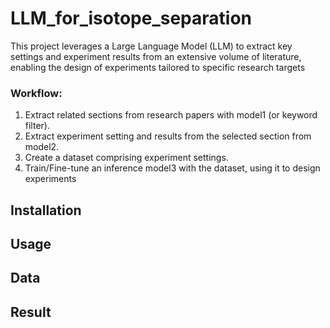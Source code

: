 # LLM_for_isotope_separation

This project leverages a Large Language Model (LLM) to extract key settings and experiment results from an extensive volume of literature, enabling the design of experiments tailored to specific research targets

### Workflow:
1. Extract related sections from research papers with model1 (or keyword filter).
2. Extract experiment setting and results from the selected section from model2.
3. Create a dataset comprising experiment settings.
4. Train/Fine-tune an inference model3 with the dataset, using it to design experiments

## Installation
## Usage
## Data
## Result
